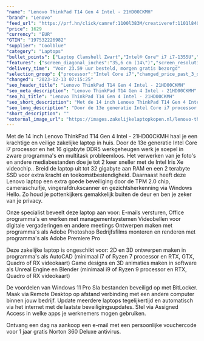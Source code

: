 ```yaml
---
"name": "Lenovo ThinkPad T14 Gen 4 Intel - 21HD00CKMH"
"brand": "Lenovo"
"feed_url": "https://prf.hn/click/camref:1100l383M/creativeref:1101l84031/destination:https%3A%2F%2Fwww.coolblue.nl%2Fproduct%2F941908"
"price": 1629
"currency": "EUR"
"GTIN": "197532226982"
"supplier": "Coolblue"
"category": "Laptops"
"bullet_points": ["Laptop Clamshell Zwart","Intel® Core™ i7 i7-1355U","35,6 cm (14\") WUXGA 1920 x 1200 Pixels IPS LED backlight 16:9","16 GB DDR5-SDRAM 5200 MHz","512 GB SSD","Intel Iris Xe Graphics","Wi-Fi 6E (802.11ax) Ethernet LAN 1000,100 Mbit/s Bluetooth 5.1","Lithium-Polymeer (LiPo) 52,5 Wh 65 W","Windows 11 Pro 64-bit"]
"features": {"screen_diagonal_inches":"35,6 cm (14\")","screen_resolution":"1920 x 1200 Pixels","processor_family":"Intel® Core™ i7","memory_size":"16 GB","memory_type":"DDR5-SDRAM","total_storage_space":"512 GB","operating_system":"Windows 11 Pro","battery_capacity":"52,5 Wh","width":"317,7 mm","depth":"226,9 mm","height":"17,9 mm","weight":"1,37 kg"}
"delivery_time": "Voor 23.59 uur besteld, morgen gratis bezorgd"
"selection_group": {"processor":"Intel Core i7","changed_price_past_3_days":false,"product_family":"ThinkPad"}
"changed": "2023-12-13 07:15:25"
"seo_header_title": "Lenovo ThinkPad T14 Gen 4 Intel - 21HD00CKMH"
"seo_meta_description": "Lenovo ThinkPad T14 Gen 4 Intel - 21HD00CKMH"
"seo_h1_title": "Lenovo ThinkPad T14 Gen 4 Intel - 21HD00CKMH"
"seo_short_description": "Met de 14 inch Lenovo ThinkPad T14 Gen 4 Intel - 21HD00CKMH haal je een krachtige en veilige zakelijke laptop in huis."
"seo_long_description": "Door de 13e generatie Intel Core i7 processor en het 16 gigabyte DDR5 werkgeheugen werk je soepel in zware programma's en multitask probleemloos. Het verwerken van je foto's en andere mediabestanden doe je tot 2 keer sneller met de Intel Iris Xe videochip. . Breid de laptop uit tot 32 gigabyte aan RAM en een 2 terabyte SSD voor extra kracht en toekomstbestendigheid. Daarnaast heeft deze Lenovo laptop een extra goede beveiliging door de TPM 2. 0 chip, cameraschuifje, vingerafdrukscanner en gezichtsherkenning via Windows Hello. Zo houd je pottenkijkers gemakkelijk buiten de deur en ben je zeker van je privacy. \r\n\r\nOnze specialist beveelt deze laptop aan voor:\r\nE-mails versturen, Office programma's en werken met managementsystemen\r\nVideobellen voor digitale vergaderingen en andere meetings\r\nOntwerpen maken met programma's als Adobe Photoshop\r\nBedrijfsfilms monteren en renderen met programma's als Adobe Premiere Pro\r\n\r\n\r\nDeze zakelijke laptop is ongeschikt voor:\r\n2D en 3D ontwerpen maken in programma's als AutoCAD (minimaal i7 of Ryzen 7 processor en RTX, GTX, Quadro of RX videokaart)\r\nGame designs en 3D animaties maken in software als Unreal Engine en Blender (minimaal i9 of Ryzen 9 processor en RTX, Quadro of RX videokaart)\r\n\r\n\r\nDe voordelen van Windows 11 Pro\r\nSla bestanden beveiligd op met BitLocker. \r\nMaak via Remote Desktop op afstand verbinding met een andere computer binnen jouw bedrijf. \r\nUpdate meerdere laptops tegelijkertijd en automatisch via het internet met de laatste beveiligingsupdates. \r\nStel via Assigned Access in welke apps je werknemers mogen gebruiken. \r\n\r\n \r\nOntvang een dag na aankoop een e-mail met een persoonlijke vouchercode voor 1 jaar gratis Norton 360 Deluxe antivirus."
"short_description": ""
"external_image_url": "https://images.zakelijkelaptopkopen.nl/lenovo-thinkpad-t14-gen-4-intel-21hd00ckmh.webp"
---
```


Met de 14 inch Lenovo ThinkPad T14 Gen 4 Intel - 21HD00CKMH haal je een krachtige en veilige zakelijke laptop in huis. Door de 13e generatie Intel Core i7 processor en het 16 gigabyte DDR5 werkgeheugen werk je soepel in zware programma's en multitask probleemloos. Het verwerken van je foto's en andere mediabestanden doe je tot 2 keer sneller met de Intel Iris Xe videochip.. Breid de laptop uit tot 32 gigabyte aan RAM en een 2 terabyte SSD voor extra kracht en toekomstbestendigheid. Daarnaast heeft deze Lenovo laptop een extra goede beveiliging door de TPM 2.0 chip, cameraschuifje, vingerafdrukscanner en gezichtsherkenning via Windows Hello. Zo houd je pottenkijkers gemakkelijk buiten de deur en ben je zeker van je privacy.

Onze specialist beveelt deze laptop aan voor:
E-mails versturen, Office programma's en werken met managementsystemen
Videobellen voor digitale vergaderingen en andere meetings
Ontwerpen maken met programma's als Adobe Photoshop
Bedrijfsfilms monteren en renderen met programma's als Adobe Premiere Pro


Deze zakelijke laptop is ongeschikt voor:
2D en 3D ontwerpen maken in programma's als AutoCAD (minimaal i7 of Ryzen 7 processor en RTX, GTX, Quadro of RX videokaart)
Game designs en 3D animaties maken in software als Unreal Engine en Blender (minimaal i9 of Ryzen 9 processor en RTX, Quadro of RX videokaart)


De voordelen van Windows 11 Pro
Sla bestanden beveiligd op met BitLocker.
Maak via Remote Desktop op afstand verbinding met een andere computer binnen jouw bedrijf.
Update meerdere laptops tegelijkertijd en automatisch via het internet met de laatste beveiligingsupdates.
Stel via Assigned Access in welke apps je werknemers mogen gebruiken.

 
Ontvang een dag na aankoop een e-mail met een persoonlijke vouchercode voor 1 jaar gratis Norton 360 Deluxe antivirus.